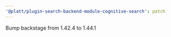 ```yaml
---
'@platt/plugin-search-backend-module-cognitive-search': patch
---
```


Bump backstage from 1.42.4 to 1.44.1
